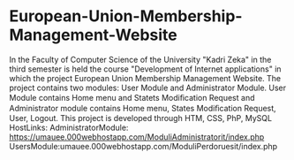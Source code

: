 # European-Union-Membership-Management-Website
In the Faculty of Computer Science of the University "Kadri Zeka" in the third semester is held the course "Development of Internet applications" in which the project European Union Membership Management Website. The project contains two modules: User Module and Administrator Module. User Module contains Home menu and Statets Modiﬁcation Request and Administrator module contains Home menu, States Modiﬁcation Request, User, Logout. This project is developed through HTM, CSS, PhP, MySQL
HostLinks:
   AdministratorModule: https://umauee.000webhostapp.com/ModuliAdministratorit/index.php
      UsersModule:umauee.000webhostapp.com/ModuliPerdoruesit/index.php
